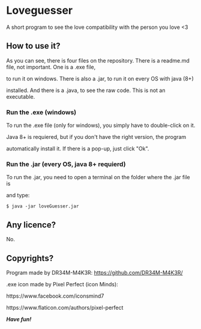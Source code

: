 # Loveguesser
A short program to see the love compatibility with the person you love &lt;3

## How to use it?
As you can see, there is four files on the repository. There is a readme.md file, not important. One is a .exe file, </p>
to run it on windows. There is also a .jar, to run it on every OS with java (8+)</p>
installed. And there is a .java, to see the raw code. This is not an executable.</p>

### Run the .exe (windows)
To run the .exe file (only for windows), you simply have to double-click on it.</p>
Java 8+ is requiered, but if you don't have the right version, the program </p>
automatically install it. If there is a pop-up, just click "Ok".

### Run the .jar (every OS, java 8+ requierd)
To run the .jar, you need to open a terminal on the folder where the .jar file is </p>
and type:</p>

```
$ java -jar loveGuesser.jar
```

## Any licence?
No.

## Copyrights?
Program made by DR34M-M4K3R:
https://github.com/DR34M-M4K3R/</p>
</p>
.exe icon made by Pixel Perfect (icon Minds):</p>
https://www.facebook.com/iconsmind7</p>
https://www.flaticon.com/authors/pixel-perfect
</p>
</p>

***Have fun!***
